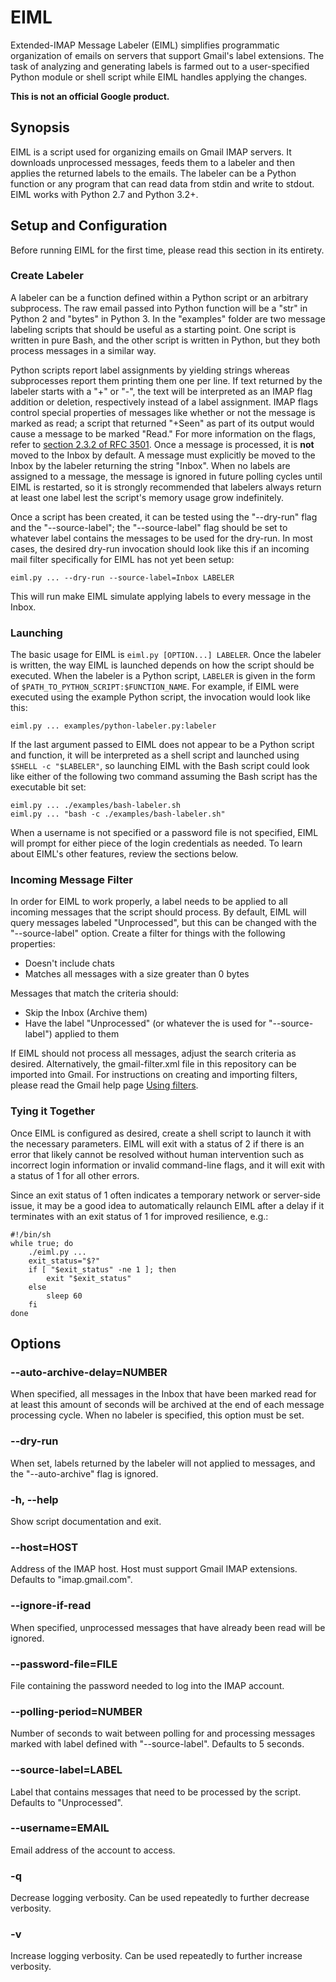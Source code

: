 EIML
======

Extended-IMAP Message Labeler (EIML) simplifies programmatic organization of
emails on servers that support Gmail's label extensions. The task of analyzing
and generating labels is farmed out to a user-specified Python module or shell
script while EIML handles applying the changes.

**This is not an official Google product.**

Synopsis
--------

EIML is a script used for organizing emails on Gmail IMAP servers. It downloads
unprocessed messages, feeds them to a labeler and then applies the returned
labels to the emails. The labeler can be a Python function or any program that
can read data from stdin and write to stdout. EIML works with Python 2.7 and
Python 3.2+.

Setup and Configuration
-----------------------

Before running EIML for the first time, please read this section in its
entirety.

### Create Labeler ###

A labeler can be a function defined within a Python script or an arbitrary
subprocess. The raw email passed into Python function will be a "str" in Python
2 and "bytes" in Python 3. In the "examples" folder are two message labeling
scripts that should be useful as a starting point. One script is written in
pure Bash, and the other script is written in Python, but they both process
messages in a similar way.

Python scripts report label assignments by yielding strings whereas
subprocesses report them printing them one per line. If text returned by the
labeler starts with a "+" or "-", the text will be interpreted as an IMAP flag
addition or deletion, respectively instead of a label assignment. IMAP flags
control special properties of messages like whether or not the message is
marked as read; a script that returned "+Seen" as part of its output would
cause a message to be marked "Read." For more information on the flags, refer
to [section 2.3.2 of RFC 3501][rfc-3501-2.3.2]. Once a message is processed, it
is **not** moved to the Inbox by default. A message must explicitly be moved to
the Inbox by the labeler returning the string "Inbox". When no labels are
assigned to a message, the message is ignored in future polling cycles until
EIML is restarted, so it is strongly recommended that labelers always return at
least one label lest the script's memory usage grow indefinitely.

Once a script has been created, it can be tested using the "--dry-run" flag and
the "--source-label"; the "--source-label" flag should be set to whatever label
contains the messages to be used for the dry-run. In most cases, the desired
dry-run invocation should look like this if an incoming mail filter
specifically for EIML has not yet been setup:

    eiml.py ... --dry-run --source-label=Inbox LABELER

This will run make EIML simulate applying labels to every message in the Inbox.

  [rfc-3501-2.3.2]: https://tools.ietf.org/html/rfc3501#section-2.3.2

### Launching ###

The basic usage for EIML is `eiml.py [OPTION...] LABELER`. Once the labeler is
written, the way EIML is launched depends on how the script should be executed.
When the labeler is a Python script, `LABELER` is given in the form of
`$PATH_TO_PYTHON_SCRIPT:$FUNCTION_NAME`. For example, if EIML were executed
using the example Python script, the invocation would look like this:

    eiml.py ... examples/python-labeler.py:labeler

If the last argument passed to EIML does not appear to be a Python script and
function, it will be interpreted as a shell script and launched using `$SHELL -c
"$LABELER"`, so launching EIML with the Bash script could look like either of
the following two command assuming the Bash script has the executable bit set:

    eiml.py ... ./examples/bash-labeler.sh
    eiml.py ... "bash -c ./examples/bash-labeler.sh"

When a username is not specified or a password file is not specified, EIML
will prompt for either piece of the login credentials as needed. To learn about
EIML's other features, review the sections below.

### Incoming Message Filter ###

In order for EIML to work properly, a label needs to be applied to all
incoming messages that the script should process. By default, EIML will query
messages labeled "Unprocessed", but this can be changed with the
"--source-label" option. Create a filter for things with the following
properties:

- Doesn't include chats
- Matches all messages with a size greater than 0 bytes

Messages that match the criteria should:

- Skip the Inbox (Archive them)
- Have the label "Unprocessed" (or whatever the is used for "--source-label")
  applied to them

If EIML should not process all messages, adjust the search criteria as
desired. Alternatively, the gmail-filter.xml file in this repository can be
imported into Gmail. For instructions on creating and importing filters, please
read the Gmail help page [Using filters][using-filters].

  [using-filters]: https://support.google.com/mail/answer/6579 "Gmail Help: Using filters"

### Tying it Together ###

Once EIML is configured as desired, create a shell script to launch it with the
necessary parameters. EIML will exit with a status of 2 if there is an error
that likely cannot be resolved without human intervention such as incorrect
login information or invalid command-line flags, and it will exit with a status
of 1 for all other errors.

Since an exit status of 1 often indicates a temporary network or server-side
issue, it may be a good idea to automatically relaunch EIML after a delay if it
terminates with an exit status of 1 for improved resilience, e.g.:

    #!/bin/sh
    while true; do
        ./eiml.py ...
        exit_status="$?"
        if [ "$exit_status" -ne 1 ]; then
            exit "$exit_status"
        else
            sleep 60
        fi
    done

Options
-------

### --auto-archive-delay=NUMBER ###

When specified, all messages in the Inbox that have been marked read for at
least this amount of seconds will be archived at the end of each message
processing cycle. When no labeler is specified, this option must be set.

### --dry-run  ###

When set, labels returned by the labeler will not applied to messages, and the
"--auto-archive" flag is ignored.

### -h, --help ###

Show script documentation and exit.

### --host=HOST ###

Address of the IMAP host. Host must support Gmail IMAP extensions. Defaults to
"imap.gmail.com".

### --ignore-if-read ###

When specified, unprocessed messages that have already been read will be
ignored.

### --password-file=FILE ###

File containing the password needed to log into the IMAP account.

### --polling-period=NUMBER ###

Number of seconds to wait between polling for and processing messages marked
with label defined with "--source-label". Defaults to 5 seconds.

### --source-label=LABEL ###

Label that contains messages that need to be processed by the script. Defaults
to "Unprocessed".

### --username=EMAIL ###

Email address of the account to access.

### -q ###

Decrease logging verbosity. Can be used repeatedly to further decrease
verbosity.

### -v ###

Increase logging verbosity. Can be used repeatedly to further increase
verbosity.
